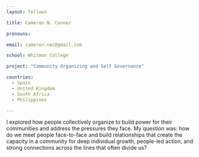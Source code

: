 ```yaml
---
layout: fellows

title: Cameron N. Conner

pronouns: 

email: cameron.nac@gmail.com

school: Whitman College

project: "Community Organizing and Self Governance"

countries:
  - Spain
  - United Kingdom
  - South Africa
  - Philippines

---
```


I explored how people collectively organize to build power for their communities and address the pressures they face. My question was: how do we meet people face-to-face and build relationships that create the capacity in a community for deep individual growth, people-led action, and strong connections across the lines that often divide us?